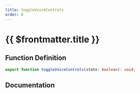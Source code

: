 ```yaml
---
title: toggleVoiceControls
order: 0
---
```


# {{ $frontmatter.title }}

## Function Definition

```ts
export function toggleVoiceControls(state: boolean): void;
```

## Documentation

<!--@include: ./parts/toggleVoiceControls.md-->
